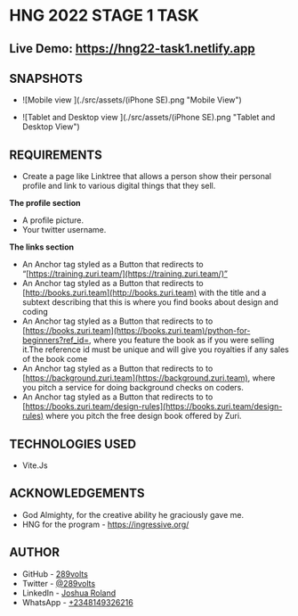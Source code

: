 # HNG 2022 STAGE 1 TASK

## Live Demo: https://hng22-task1.netlify.app

## SNAPSHOTS 


 - ![Mobile view ](./src/assets/(iPhone SE).png "Mobile View")

 - ![Tablet and Desktop view ](./src/assets/(iPhone SE).png "Tablet and Desktop View")


## REQUIREMENTS

- Create a page like Linktree that allows a person show their personal profile and link to various digital things that they sell.

 **The profile section**

- A profile picture.
- Your twitter username.

**The links section**

- An Anchor tag  styled as a Button that redirects to “[https://training.zuri.team/](https://training.zuri.team/)”
- An Anchor tag styled as a Button that redirects to [http://books.zuri.team](http://books.zuri.team) with the title and a subtext describing that this is where you find books about design and coding
- An Anchor tag styled as a Button that redirects to to [https://books.zuri.team](https://books.zuri.team)/python-for-beginners?ref_id=<yourslackname>, where you feature the book as if you were selling it.The reference id must be unique and will give you royalties if any sales of the book come
- An Anchor tag styled as a Button that redirects to to [https://background.zuri.team](https://background.zuri.team), where you pitch a service for doing background checks on coders.
- An Anchor tag styled as a Button that redirects to to [https://books.zuri.team/design-rules](https://books.zuri.team/design-rules) where you pitch the free design book offered by Zuri.

## TECHNOLOGIES USED

- Vite.Js


## ACKNOWLEDGEMENTS

- God Almighty, for the creative ability he graciously gave me.
- HNG for the program - https://ingressive.org/

## AUTHOR

- GitHub - [289volts](https://www.github.com/289volts)
- Twitter - [@289volts](https://www.twitter.com/289volts)
- LinkedIn - [Joshua Roland](https://www.linkedin.com/in/Joshua-Roland)
- WhatsApp - [+2348149326216](https://wa.me/2348149326216)